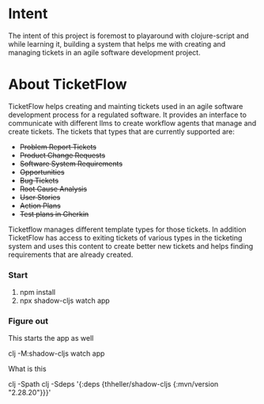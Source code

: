 # Intent
The intent of this project is foremost to playaround with clojure-script and while learning it, building a system that helps me with creating and managing tickets in an agile software development project.   

# About TicketFlow
TicketFlow helps creating and mainting tickets used in an agile software development process for a regulated software. It provides an interface to communicate with different llms to create workflow agents that manage and create tickets. The tickets that types that are currently supported are:
    
- ~~Problem Report Tickets~~
- ~~Product Change Requests~~
- ~~Software System Requirements~~
- ~~Opportunities~~
- ~~Bug Tickets~~
- ~~Root Cause Analysis~~
- ~~User Stories~~
- ~~Action Plans~~
- ~~Test plans in Gherkin~~

Ticketflow manages different template types for those tickets. In addition TicketFlow has access to exiting tickets of various types in the ticketing system and uses this content to create better new tickets and helps finding requirements that are already created.

### Start
1. npm install
2. npx shadow-cljs watch app

### Figure out
This starts the app as well

clj -M:shadow-cljs watch app

What is this

clj -Spath
clj -Sdeps '{:deps {thheller/shadow-cljs {:mvn/version "2.28.20"}}}'